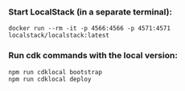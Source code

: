 ### Start LocalStack (in a separate terminal):

```
docker run --rm -it -p 4566:4566 -p 4571:4571 localstack/localstack:latest
```

### Run cdk commands with the local version:

```
npm run cdklocal bootstrap
npm run cdklocal deploy
```
